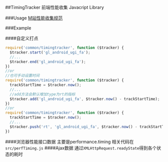 ##TimingTracker
前端性能收集 Javacript Library

###Usage
[M站性能收集规范](http://wiki.amap.alibaba-inc.com/M:%E6%95%B0%E6%8D%AE%E6%94%B6%E9%9B%86%E8%A7%84%E8%8C%83)

###Example

####自定义打点
```js
require('common/timingtracker', function ($tracker) {
  $tracker.start('gl_android_ugi_fa');
  //...
  $tracker.end('gl_android_ugi_fa');
})
//or
//也可手动设置时间
require('common/timingtracker', function ($tracker) {
  trackStartTime = $tracker.now();
  //...
  //add方法会默认增加type为rt的指标
  $tracker.add('gl_android_ugi_fa', $tracker.now() - trackStartTime);
})
//or
require('common/timingtracker', function ($tracker) {
  trackStartTime = $tracker.now();
  //...
  $tracker.push('rt', 'gl_android_ugi_fa', $tracker.now() - trackStartTime);
})
```
####浏览器性能接口数据
主要是performance.timing
相关代码在`src/perfTiming.js`
####Ajax数据
通过`XMLHttpRequest.readyState`得到各个状态的耗时
